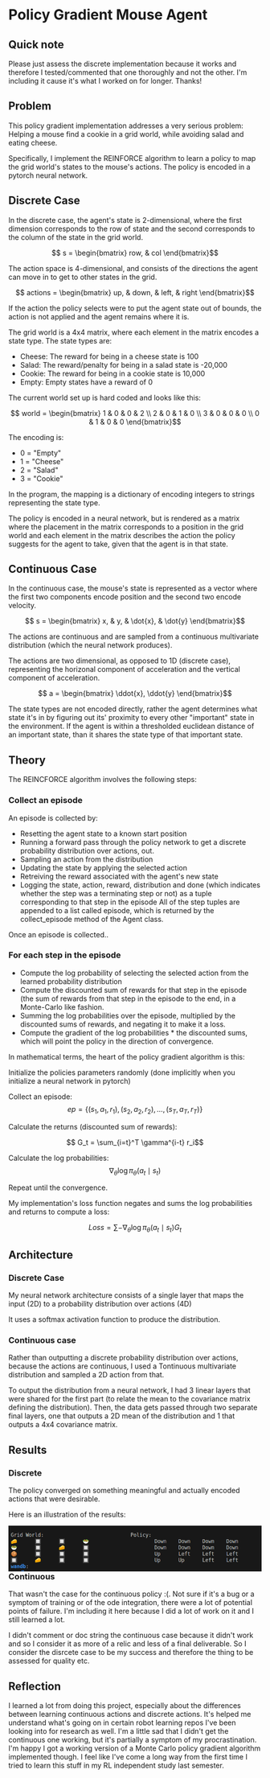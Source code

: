 # Policy Gradient Mouse Agent 

## **Quick note** ##

Please just assess the discrete implementation because it works and therefore I tested/commented that one thoroughly and not the other. I'm including it cause it's what I worked on for longer. Thanks!

## Problem 

This policy gradient implementation addresses a very serious problem: Helping a mouse find a cookie in a grid world, while avoiding salad and eating cheese.

Specifically, I implement the REINFORCE algorithm to learn a policy to map the grid world's states to the mouse's actions. The policy is encoded in a pytorch neural network.

## Discrete Case

In the discrete case, the agent's state is 2-dimensional, where the first dimension corresponds to the row of state and the second corresponds to the column of the state in the grid world. 

$$ s = \begin{bmatrix} row, & col \end{bmatrix}$$

The action space is 4-dimensional, and consists of the directions the agent can move in to get to other states in the grid. 

$$ actions = \begin{bmatrix} up, & down, & left, & right \end{bmatrix}$$

If the action the policy selects were to put the agent state out of bounds, the action is not applied and the agent remains where it is. 

The grid world is a 4x4 matrix, where each element in the matrix encodes a state type. The state types are:

* Cheese: The reward for being in a cheese state is 100
* Salad: The reward/penalty for being in a salad state is -20,000
* Cookie: The reward for being in a cookie state is 10,000
* Empty: Empty states have a reward of 0

The current world set up is hard coded and looks like this: 

$$ world = \begin{bmatrix}
  1 & 0 & 0 & 2 \\
  2 & 0 & 1 & 0 \\
 3  & 0 & 0 & 0 \\
  0 & 1 & 0 & 0 
\end{bmatrix}$$

The encoding is:

* 0 = "Empty"
* 1 = "Cheese"
* 2 = "Salad"
* 3 = "Cookie"

In the program, the mapping is a dictionary of encoding integers to strings representing the state type.

The policy is encoded in a neural network, but is rendered as a matrix where the placement in the matrix corresponds to a position in the grid world and each element in the matrix describes the
action the policy suggests for the agent to take, given that the agent is in that state. 

## Continuous Case

In the continuous case, the mouse's state is represented as a vector where the first two components encode position and the second two encode velocity. 

$$ s = \begin{bmatrix} x, & y, & \dot{x}, & \dot{y} \end{bmatrix}$$

The actions are continuous and are sampled from a continuous multivariate distribution (which the neural network produces). 

The actions are two dimensional, as opposed to 1D (discrete case), representing the horizonal component of acceleration and the vertical component of acceleration.

$$ a = \begin{bmatrix} \ddot{x}, \ddot{y} \end{bmatrix}$$

The state types are not encoded directly, rather the agent determines what state it's in by figuring out its' proximity to every other "important" state in the environment. If the agent
is within a thresholded euclidean distance of an important state, than it shares the state type of that important state. 

## Theory

The REINCFORCE algorithm involves the following steps: 
### Collect an episode 
An episode is collected by:
* Resetting the agent state to a known start position
* Running a forward pass through the policy network to get a discrete probability distribution over actions, out.
* Sampling an action from the distribution
* Updating the state by applying the selected action
* Retreiving the reward associated with the agent's new state
* Logging the state, action, reward, distribution and done (which indicates whether the step was a terminating step or not) as a tuple corresponding to that step in the episode
All of the step tuples are appended to a list called episode, which is returned by the collect_episode method of the Agent class.

Once an episode is collected..
### For each step in the episode
* Compute the log probability of selecting the selected action from the learned probability distribution
* Compute the discounted sum of rewards for that step in the episode (the sum of rewards from that step in the episode to the end, in a Monte-Carlo like fashion.
* Summing the log probabilities over the episode, multiplied by the discounted sums of rewards, and negating it to make it a loss.
* Compute the gradient of the log probabilities * the discounted sums, which will point the policy in the direction of convergence. 

In mathematical terms, the heart of the policy gradient algorithm is this: 

Initialize the policies parameters randomly (done implicitly when you initialize a neural network in pytorch)

Collect an episode: 
$$ep = \{(s_1, a_1, r_1), (s_2, a_2, r_2), \ldots, (s_T, a_T, r_T)\}$$

Calculate the returns (discounted sum of rewards): 

$$ G_t = \sum_{i=t}^T \gamma^{i-t} r_i$$

Calculate the log probabilities: 
$$\nabla_\theta \log \pi_\theta(a_t \mid s_t)$$

Repeat until the convergence. 

My implementation's loss function negates and sums the log probabilities and returns to compute a loss: 

$$ Loss = \sum-\nabla_\theta \log \pi_\theta(a_t \mid s_t)G_t$$

## Architecture

### Discrete Case

My neural network architecture consists of a single layer that maps the input (2D) to a probability distribution over actions (4D)

It uses a softmax activation function to produce the distribution. 

### Continuous case

Rather than outputting a discrete probability distribution over actions, because the actions are continuous, I used a Tontinuous multivariate distribution and sampled a 2D action from that.

To output the distribution from a neural network, I had 3 linear layers that were shared for the first part (to relate the mean to the covariance matrix defining the distribution). Then, the data gets passed through two separate final layers, one that outputs a 2D mean of the distribution and 1 that outputs a 4x4 covariance matrix. 

## Results 

### Discrete

The policy converged on something meaningful and actually encoded actions that were desirable. 

Here is an illustration of the results: 

<img src="https://github.com/jes-bro/policy_gradient_mouse/blob/main/works.png"
     alt="Working policy"
     style="float: left; margin-right: 10px;" />

### Continuous

That wasn't the case for the continuous policy :(. Not sure if it's a bug or a symptom of training or of the ode integration, there were a lot of potential points of failure. I'm including it here because I did a lot of work on it and I still learned a lot. 

I didn't comment or doc string the continuous case because it didn't work and so I consider it as more of a relic and less of a final deliverable. So I consider the disrcete case to be my success and therefore the thing to be assessed for quality etc. 

## Reflection

I learned a lot from doing this project, especially about the differences between learning continuous actions and discrete actions. It's helped me understand what's going on in certain robot learning repos I've been looking into for research as well. I'm a little sad that I didn't get the continuous one working, but it's partially a symptom of my procrastination. I'm happy I got a working version of a Monte Carlo policy gradient algorithm implemented though. I feel like I've come a long way from the first time I tried to learn this stuff in my RL independent study last semester. 
